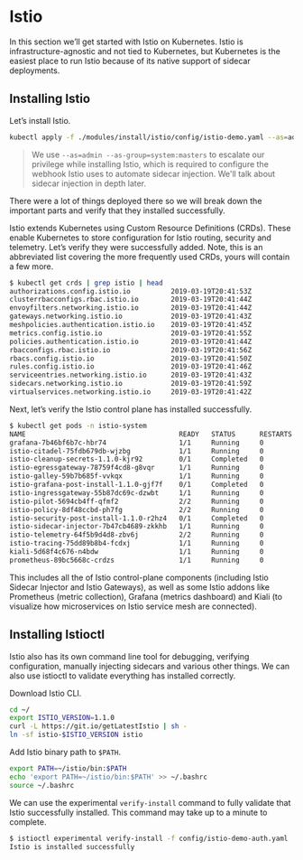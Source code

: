 # Istio

In this section we’ll get started with Istio on Kubernetes. Istio is infrastructure-agnostic and not tied to Kubernetes, but Kubernetes is the easiest place to run Istio because of its native support of sidecar deployments.

## Installing Istio

Let’s install Istio.

``` bash
kubectl apply -f ./modules/install/istio/config/istio-demo.yaml --as=admin --as-group=system:masters
```

> We use `--as=admin --as-group=system:masters` to escalate our privilege while installing Istio, which is required to configure the webhook Istio uses to automate sidecar injection. We'll talk about sidecar injection in depth later.

There were a lot of things deployed there so we will break down the important parts and verify that they installed successfully.

Istio extends Kubernetes using Custom Resource Definitions (CRDs). These enable Kubernetes to store configuration for Istio routing, security and telemetry. Let’s verify they were successfully added. Note, this is an abbreviated list covering the more frequently used CRDs, yours will contain a few more.

```bash
$ kubectl get crds | grep istio | head
authorizations.config.istio.io          2019-03-19T20:41:53Z
clusterrbacconfigs.rbac.istio.io        2019-03-19T20:41:44Z
envoyfilters.networking.istio.io        2019-03-19T20:41:44Z
gateways.networking.istio.io            2019-03-19T20:41:43Z
meshpolicies.authentication.istio.io    2019-03-19T20:41:45Z
metrics.config.istio.io                 2019-03-19T20:41:55Z
policies.authentication.istio.io        2019-03-19T20:41:44Z
rbacconfigs.rbac.istio.io               2019-03-19T20:41:56Z
rbacs.config.istio.io                   2019-03-19T20:41:50Z
rules.config.istio.io                   2019-03-19T20:41:46Z
serviceentries.networking.istio.io      2019-03-19T20:41:43Z
sidecars.networking.istio.io            2019-03-19T20:41:59Z
virtualservices.networking.istio.io     2019-03-19T20:41:42Z
```

Next, let’s verify the Istio control plane has installed successfully.

```bash
$ kubectl get pods -n istio-system
NAME                                      READY   STATUS      RESTARTS   AGE
grafana-7b46bf6b7c-hbr74                  1/1     Running     0          11m
istio-citadel-75fdb679db-wjzbg            1/1     Running     0          11m
istio-cleanup-secrets-1.1.0-kjr92         0/1     Completed   0          11m
istio-egressgateway-78759f4cd8-g8vqr      1/1     Running     0          11m
istio-galley-59b7b685f-vvkqx              1/1     Running     0          11m
istio-grafana-post-install-1.1.0-gjf7f    0/1     Completed   0          11m
istio-ingressgateway-55b87dc69c-dzwbt     1/1     Running     0          11m
istio-pilot-5694cb4ff-qfmf2               2/2     Running     0          11m
istio-policy-8df48ccbd-ph7fg              2/2     Running     0          11m
istio-security-post-install-1.1.0-r2hz4   0/1     Completed   0          11m
istio-sidecar-injector-7b47cb4689-zkkhb   1/1     Running     0          11m
istio-telemetry-64f5b9d4d8-zbv6j          2/2     Running     0          11m
istio-tracing-75dd89b8b4-fcdxj            1/1     Running     0          11m
kiali-5d68f4c676-n4bdw                    1/1     Running     0          11m
prometheus-89bc5668c-crdzs                1/1     Running     0          11m
```

This includes all the of Istio control-plane components (including Istio Sidecar Injector and Istio Gateways), as well as some Istio addons like Prometheus (metric collection), Grafana (metrics dashboard) and Kiali (to visualize how microservices on Istio service mesh are connected).

## Installing Istioctl

Istio also has its own command line tool for debugging, verifying configuration, manually injecting sidecars and various other things. We can also use istioctl to validate everything has installed correctly.

Download Istio CLI.

```bash
cd ~/
export ISTIO_VERSION=1.1.0
curl -L https://git.io/getLatestIstio | sh -
ln -sf istio-$ISTIO_VERSION istio
```

Add Istio binary path to `$PATH`.

```bash
export PATH=~/istio/bin:$PATH
echo 'export PATH=~/istio/bin:$PATH' >> ~/.bashrc
source ~/.bashrc
```

We can use the experimental `verify-install` command to fully validate that Istio successfully installed. This command may take up to a minute to complete.

```bash
$ istioctl experimental verify-install -f config/istio-demo-auth.yaml
Istio is installed successfully
```
